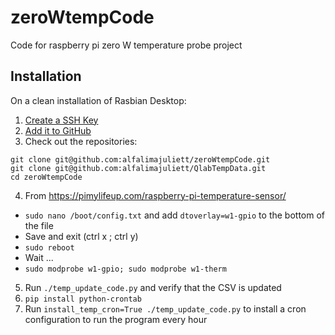 # zeroWtempCode

Code for raspberry pi zero W temperature probe project


## Installation

On a clean installation of Rasbian Desktop:

1. [Create a SSH Key](https://help.github.com/en/github/authenticating-to-github/generating-a-new-ssh-key-and-adding-it-to-the-ssh-agent)
2. [Add it to GitHub](https://github.com/settings/ssh/new)
3. Check out the repositories:
```
git clone git@github.com:alfalimajuliett/zeroWtempCode.git
git clone git@github.com:alfalimajuliett/QlabTempData.git
cd zeroWtempCode
```
4. From https://pimylifeup.com/raspberry-pi-temperature-sensor/
- `sudo nano /boot/config.txt` and add `dtoverlay=w1-gpio` to the bottom of the file
- Save and exit (ctrl x ; ctrl y)
- `sudo reboot`
- Wait ...
- `sudo modprobe w1-gpio; sudo modprobe w1-therm`
5. Run `./temp_update_code.py` and verify that the CSV is updated
6. `pip install python-crontab`
7. Run `install_temp_cron=True ./temp_update_code.py` to install a cron configuration to run the program every hour
